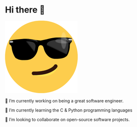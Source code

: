# Hi there 👋

![Cool-Face-With-Sunglasses](img/smiling-face-with-sunglasses.png)

🔭 I’m currently working on being a great software engineer.

:book: I’m currently learning the C & Python programming languages

:rocket: I’m looking to collaborate on open-source software projects.
<!--
**IanoNjuguna/IanoNjuguna** is a ✨ _special_ ✨ repository because its `README.md` (this file) appears on your GitHub profile.

Here are some ideas to get you started:

- 🔭 I’m currently working on being a great software engineer
- :book: I’m currently learning the C & Python programming languages
- :rocket: I’m looking to collaborate on open-source software projects
- 🤔 I’m looking for help with ...
- 💬 Ask me about ...
- 📫 How to reach me: ...
- 😄 Pronouns: ...
- ⚡ Fun fact: ...
-->
